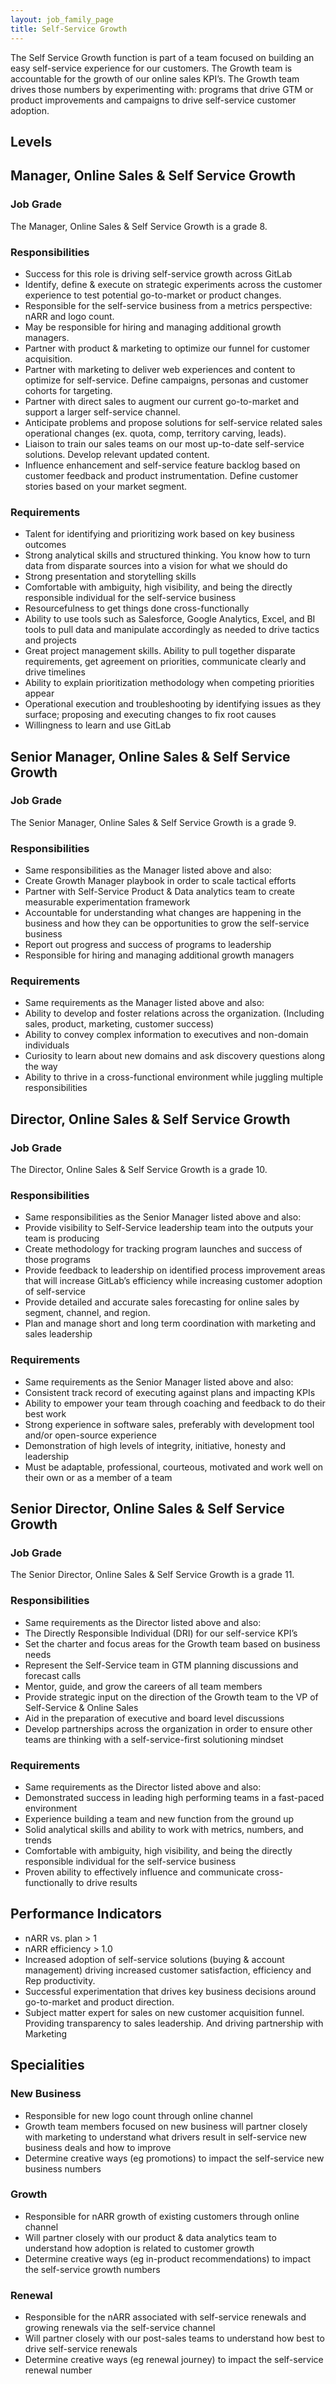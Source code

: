 ```yaml
---
layout: job_family_page
title: Self-Service Growth
---
```


The Self Service Growth function is part of a team focused on building an easy self-service experience for our customers. The Growth team is accountable for the growth of our online sales KPI’s. The Growth team drives those numbers by experimenting with: programs that drive GTM or product improvements and campaigns to drive self-service customer adoption.

## Levels

## Manager, Online Sales & Self Service Growth

### Job Grade
The Manager, Online Sales & Self Service Growth is a grade 8.

### Responsibilities

* Success for this role is driving self-service growth across GitLab
* Identify, define & execute on strategic experiments across the customer experience to test potential go-to-market or product changes.
* Responsible for the self-service business from a metrics perspective: nARR and logo count.
* May be responsible for hiring and managing additional growth managers.
* Partner with product & marketing to optimize our funnel for customer acquisition.
* Partner with marketing to deliver web experiences and content to optimize for self-service. Define campaigns, personas and customer cohorts for targeting.
* Partner with direct sales to augment our current go-to-market and support a larger self-service channel.
* Anticipate problems and propose solutions for self-service related sales operational changes (ex. quota, comp, territory carving, leads).
* Liaison to train our sales teams on our most up-to-date self-service solutions. Develop relevant updated content.
* Influence enhancement and self-service feature backlog based on customer feedback and product instrumentation. Define customer stories based on your market segment.

### Requirements

* Talent for identifying and prioritizing work based on key business outcomes
* Strong analytical skills and structured thinking. You know how to turn data from disparate sources into a vision for what we should do
* Strong presentation and storytelling skills
* Comfortable with ambiguity, high visibility, and being the directly responsible individual for the self-service business
* Resourcefulness to get things done cross-functionally
* Ability to use tools such as Salesforce, Google Analytics, Excel, and BI tools to pull data and manipulate accordingly as needed to drive tactics and projects
* Great project management skills. Ability to pull together disparate requirements, get agreement on priorities, communicate clearly and drive timelines
* Ability to explain prioritization methodology when competing priorities appear
* Operational execution and troubleshooting by identifying issues as they surface; proposing and executing changes to fix root causes
* Willingness to learn and use GitLab

## Senior Manager, Online Sales & Self Service Growth

### Job Grade

The Senior Manager, Online Sales & Self Service Growth is a grade 9.

### Responsibilities

* Same responsibilities as the Manager listed above and also:
* Create Growth Manager playbook in order to scale tactical efforts
* Partner with Self-Service Product & Data analytics team to create measurable experimentation framework
* Accountable for understanding what changes are happening in the business and how they can be opportunities to grow the self-service business
* Report out progress and success of programs to leadership
* Responsible for hiring and managing additional growth managers

### Requirements
* Same requirements as the Manager listed above and also:
* Ability to develop and foster relations across the organization. (Including sales, product, marketing, customer success)
* Ability to convey complex information to executives and non-domain individuals
* Curiosity to learn about new domains and ask discovery questions along the way
* Ability to thrive in a cross-functional environment while juggling multiple responsibilities

## Director, Online Sales & Self Service Growth

### Job Grade
The Director, Online Sales & Self Service Growth is a grade 10.

### Responsibilities

* Same responsibilities as the Senior Manager listed above and also:
* Provide visibility to Self-Service leadership team into the outputs your team is producing
* Create methodology for tracking program launches and success of those programs
* Provide feedback to leadership on identified process improvement areas that will increase GitLab’s efficiency while increasing customer adoption of self-service
* Provide detailed and accurate sales forecasting for online sales by segment, channel, and region.
* Plan and manage short and long term coordination with marketing and sales leadership

### Requirements

* Same requirements as the Senior Manager listed above and also:
* Consistent track record of executing against plans and impacting KPIs
* Ability to empower your team through coaching and feedback to do their best work
* Strong experience in software sales, preferably with development tool and/or open-source experience
* Demonstration of high levels of integrity, initiative, honesty and leadership
* Must be adaptable, professional, courteous, motivated and work well on their own or as a member of a team

## Senior Director, Online Sales & Self Service Growth

### Job Grade

The Senior Director, Online Sales & Self Service Growth is a grade 11.

### Responsibilities

* Same requirements as the Director listed above and also:
* The Directly Responsible Individual (DRI) for our self-service KPI’s
* Set the charter and focus areas for the Growth team based on business needs
* Represent the Self-Service team in GTM planning discussions and forecast calls
* Mentor, guide, and grow the careers of all team members
* Provide strategic input on the direction of the Growth team to the VP of Self-Service & Online Sales
* Aid in the preparation of executive and board level discussions
* Develop partnerships across the organization in order to ensure other teams are thinking with a self-service-first solutioning mindset 

### Requirements

* Same requirements as the Director listed above and also:
* Demonstrated success in leading high performing teams in a fast-paced environment
* Experience building a team and new function from the ground up
* Solid analytical skills and ability to work with metrics, numbers, and trends
* Comfortable with ambiguity, high visibility, and being the directly responsible individual for the self-service business
* Proven ability to effectively influence and communicate cross-functionally to drive results

## Performance Indicators
* nARR vs. plan > 1 
* nARR efficiency > 1.0
* Increased adoption of self-service solutions (buying & account management) driving increased customer satisfaction, efficiency and Rep productivity.
* Successful experimentation that drives key business decisions around go-to-market and product direction.
* Subject matter expert for sales on new customer acquisition funnel.  Providing transparency to sales leadership.  And driving partnership with Marketing

## Specialities

### New Business

* Responsible for new logo count through online channel
* Growth team members focused on new business will partner closely with marketing to understand what drivers result in self-service new business deals and how to improve
* Determine creative ways (eg promotions) to impact the self-service new business numbers

### Growth

* Responsible for nARR growth of existing customers through online channel
* Will partner closely with our product & data analytics team to understand how adoption is related to customer growth
* Determine creative ways (eg in-product recommendations) to impact the self-service growth numbers

### Renewal

* Responsible for the nARR associated with self-service renewals and growing renewals via the self-service channel
* Will partner closely with our post-sales teams to understand how best to drive self-service renewals
* Determine creative ways (eg renewal journey) to impact the self-service renewal number

